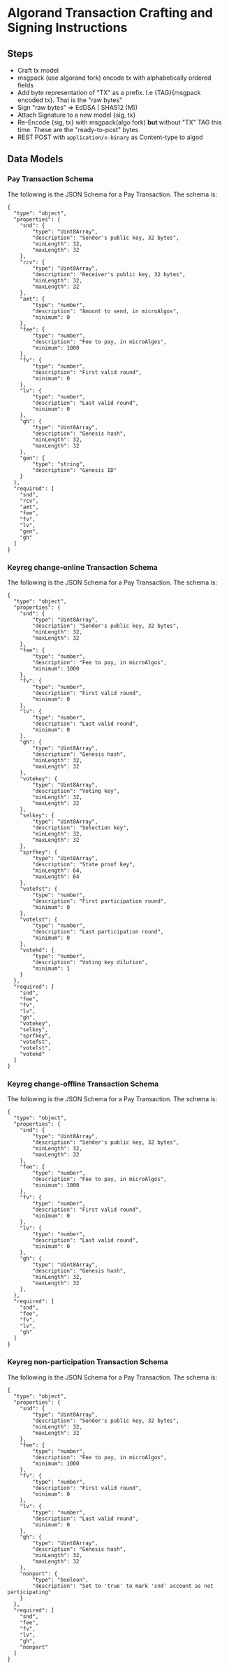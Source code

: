 # Algorand Transaction Crafting and Signing Instructions


## Steps
- Craft tx model
- msgpack (use algorand fork) encode tx with alphabetically ordered fields 
- Add byte representation of "TX" as a prefix. I.e {TAG}{msgpack encoded tx}. That is the "raw bytes"
- Sign "raw bytes" => EdDSA ( SHA512 (M))
- Attach Signature to a new model {sig, tx}
- Re-Encode {sig, tx} with msgpack(algo fork) **but** without "TX" TAG this time. These are the "ready-to-post" bytes
- REST POST with `application/x-binary` as Content-type to algod


## Data Models

### Pay Transaction Schema

The following is the JSON Schema for a Pay Transaction. The schema is:

```schema
{
  "type": "object",
  "properties": {
    "snd": {
        "type": "Uint8Array",
        "description": "Sender's public key, 32 bytes",
        "minLength": 32,
        "maxLength": 32
    },
    "rcv": {
        "type": "Uint8Array",
        "description": "Receiver's public key, 32 bytes",
        "minLength": 32,
        "maxLength": 32
    },
    "amt": {
        "type": "number",
        "description": "Amount to send, in microAlgos",
        "minimum": 0
    },
    "fee": {
        "type": "number",
        "description": "Fee to pay, in microAlgos",
        "minimum": 1000
    },
    "fv": {
        "type": "number",
        "description": "First valid round",
        "minimum": 0
    },
    "lv": {
        "type": "number",
        "description": "Last valid round",
        "minimum": 0
    },
    "gh": {
        "type": "Uint8Array",
        "description": "Genesis hash",
        "minLength": 32,
        "maxLength": 32
    },
    "gen": {
        "type": "string",
        "description": "Genesis ID"
    }
  },
  "required": [
    "snd",
    "rcv",
    "amt",
    "fee",
    "fv",
    "lv",
    "gen",
    "gh"
  ]
}
```

### Keyreg change-online Transaction Schema

The following is the JSON Schema for a Pay Transaction. The schema is:

```schema
{
  "type": "object",
  "properties": {
    "snd": {
        "type": "Uint8Array",
        "description": "Sender's public key, 32 bytes",
        "minLength": 32,
        "maxLength": 32
    },
    "fee": {
        "type": "number",
        "description": "Fee to pay, in microAlgos",
        "minimum": 1000
    },
    "fv": {
        "type": "number",
        "description": "First valid round",
        "minimum": 0
    },
    "lv": {
        "type": "number",
        "description": "Last valid round",
        "minimum": 0
    },
    "gh": {
        "type": "Uint8Array",
        "description": "Genesis hash",
        "minLength": 32,
        "maxLength": 32
    },
    "votekey": {
        "type": "Uint8Array",
        "description": "Voting key",
        "minLength": 32,
        "maxLength": 32
    },
    "selkey": {
        "type": "Uint8Array",
        "description": "Selection key",
        "minLength": 32,
        "maxLength": 32
    },
    "sprfkey": {
        "type": "Uint8Array",
        "description": "State proof key",
        "minLength": 64,
        "maxLength": 64
    },
    "votefst": {
        "type": "number",
        "description": "First participation round",
        "minimum": 0
    },
    "votelst": {
        "type": "number",
        "description": "Last participation round",
        "minimum": 0
    },
    "votekd": {
        "type": "number",
        "description": "Voting key dilution",
        "minimum": 1
    }
  },
  "required": [
    "snd",
    "fee",
    "fv",
    "lv",
    "gh",
    "votekey",
    "selkey",
    "sprfkey",
    "votefst",
    "votelst",
    "votekd"
  ]
}
```

### Keyreg change-offline Transaction Schema

The following is the JSON Schema for a Pay Transaction. The schema is:

```schema
{
  "type": "object",
  "properties": {
    "snd": {
        "type": "Uint8Array",
        "description": "Sender's public key, 32 bytes",
        "minLength": 32,
        "maxLength": 32
    },
    "fee": {
        "type": "number",
        "description": "Fee to pay, in microAlgos",
        "minimum": 1000
    },
    "fv": {
        "type": "number",
        "description": "First valid round",
        "minimum": 0
    },
    "lv": {
        "type": "number",
        "description": "Last valid round",
        "minimum": 0
    },
    "gh": {
        "type": "Uint8Array",
        "description": "Genesis hash",
        "minLength": 32,
        "maxLength": 32
    },
  },
  "required": [
    "snd",
    "fee",
    "fv",
    "lv",
    "gh"
  ]
}
```

### Keyreg non-participation Transaction Schema

The following is the JSON Schema for a Pay Transaction. The schema is:

```schema
{
  "type": "object",
  "properties": {
    "snd": {
        "type": "Uint8Array",
        "description": "Sender's public key, 32 bytes",
        "minLength": 32,
        "maxLength": 32
    },
    "fee": {
        "type": "number",
        "description": "Fee to pay, in microAlgos",
        "minimum": 1000
    },
    "fv": {
        "type": "number",
        "description": "First valid round",
        "minimum": 0
    },
    "lv": {
        "type": "number",
        "description": "Last valid round",
        "minimum": 0
    },
    "gh": {
        "type": "Uint8Array",
        "description": "Genesis hash",
        "minLength": 32,
        "maxLength": 32
    },
    "nonpart": {
        "type": "boolean",
        "description": "Set to 'true' to mark 'snd' account as not participating"
    }
  },
  "required": [
    "snd",
    "fee",
    "fv",
    "lv",
    "gh",
    "nonpart"
  ]
}
```

